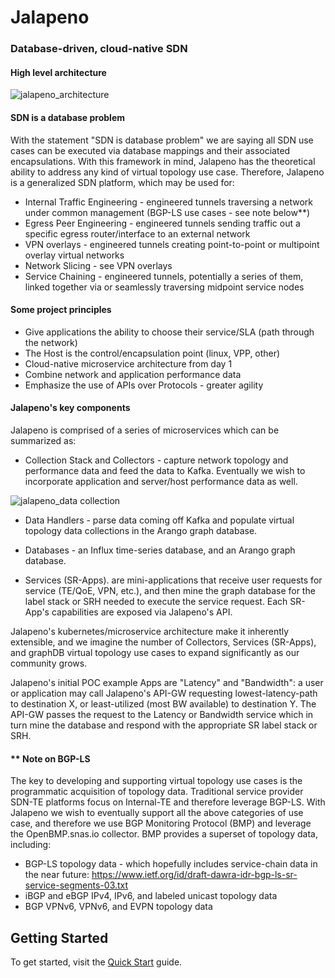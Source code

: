 # Jalapeno
### Database-driven, cloud-native SDN

#### High level architecture 
![jalapeno_architecture](https://wwwin-github.cisco.com/spa-ie/jalapeno/blob/master/docs/diagrams/jalapeno_architecture.png "jalapeno architecture")

#### SDN is a database problem
With the statement "SDN is database problem" we are saying all SDN use cases can be executed via database mappings and their associated encapsulations. With this framework in mind, Jalapeno has the theoretical ability to address any kind of virtual topology use case. Therefore, Jalapeno is a generalized SDN platform, which may be used for:

* Internal Traffic Engineering - engineered tunnels traversing a network under common management (BGP-LS use cases - see note below**)
* Egress Peer Engineering - engineered tunnels sending traffic out a specific egress router/interface to an external network
* VPN overlays - engineered tunnels creating point-to-point or multipoint overlay virtual networks
* Network Slicing - see VPN overlays
* Service Chaining - engineered tunnels, potentially a series of them, linked together via or seamlessly traversing midpoint service nodes 

#### Some project principles
* Give applications the ability to choose their service/SLA (path through the network)
* The Host is the control/encapsulation point (linux, VPP, other)
* Cloud-native microservice architecture from day 1
* Combine network and application performance data
* Emphasize the use of APIs over Protocols - greater agility

#### Jalapeno's key components

Jalapeno is comprised of a series of microservices which can be summarized as:

* Collection Stack and Collectors - capture network topology and performance data and feed the data to Kafka.  Eventually we wish to incorporate application and server/host performance data as well.   

![jalapeno_data collection](https://wwwin-github.cisco.com/spa-ie/jalapeno/blob/master/docs/diagrams/jalapeno_data_collection.png "jalapeno data collection")

* Data Handlers - parse data coming off Kafka and populate virtual topology data collections in the Arango graph database.

* Databases - an Influx time-series database, and an Arango graph database.

* Services (SR-Apps).  are mini-applications that receive user requests for service (TE/QoE, VPN, etc.), and then mine the graph database for the label stack or SRH needed to execute the service request.  Each SR-App's capabilities are exposed via Jalapeno's API.  

Jalapeno's kubernetes/microservice architecture make it inherently extensible, and we imagine the number of Collectors, Services (SR-Apps), and graphDB virtual topology use cases to expand significantly as our community grows.

Jalapeno's initial POC example Apps are "Latency" and "Bandwidth": a user or application may call Jalapeno's API-GW requesting lowest-latency-path to destination X, or least-utilized (most BW available) to destination Y. The API-GW passes the request to the Latency or Bandwidth service which in turn mine the database and respond with the appropriate SR label stack or SRH.  
 

#### ** Note on BGP-LS

The key to developing and supporting virtual topology use cases is the programmatic acquisition of topology data.  Traditional service provider SDN-TE platforms focus on Internal-TE and therefore leverage BGP-LS. With Jalapeno we wish to eventually support all the above categories of use case, and therefore we use BGP Monitoring Protocol (BMP) and leverage the OpenBMP.snas.io collector. BMP provides a superset of topology data, including:

* BGP-LS topology data - which hopefully includes service-chain data in the near future: https://www.ietf.org/id/draft-dawra-idr-bgp-ls-sr-service-segments-03.txt
* iBGP and eBGP IPv4, IPv6, and labeled unicast topology data
* BGP VPNv6, VPNv6, and EVPN topology data

## Getting Started
To get started, visit the [Quick Start](Quick-Start.md) guide.




